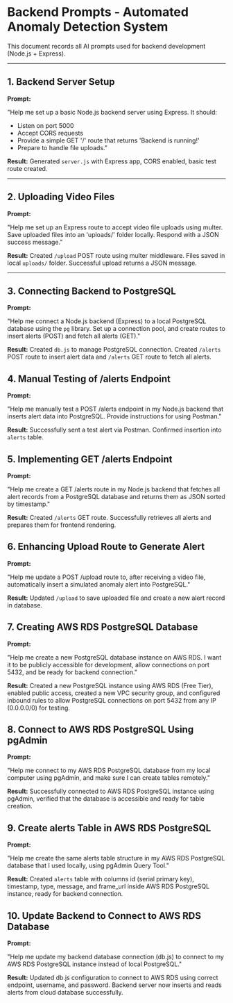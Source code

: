 # Backend Prompts - Automated Anomaly Detection System

This document records all AI prompts used for backend development (Node.js + Express).

---

## 1. Backend Server Setup

**Prompt:**

"Help me set up a basic Node.js backend server using Express. It should:
- Listen on port 5000
- Accept CORS requests
- Provide a simple GET '/' route that returns 'Backend is running!'
- Prepare to handle file uploads."

**Result:**
Generated `server.js` with Express app, CORS enabled, basic test route created.

---

## 2. Uploading Video Files

**Prompt:**

"Help me set up an Express route to accept video file uploads using multer. Save uploaded files into an 'uploads/' folder locally. Respond with a JSON success message."

**Result:**
Created `/upload` POST route using multer middleware. Files saved in local `uploads/` folder. Successful upload returns a JSON message.

---

## 3. Connecting Backend to PostgreSQL

**Prompt:**

"Help me connect a Node.js backend (Express) to a local PostgreSQL database using the `pg` library. Set up a connection pool, and create routes to insert alerts (POST) and fetch all alerts (GET)."

**Result:**
Created `db.js` to manage PostgreSQL connection. Created `/alerts` POST route to insert alert data and `/alerts` GET route to fetch all alerts.

## 4. Manual Testing of /alerts Endpoint

**Prompt:**

"Help me manually test a POST /alerts endpoint in my Node.js backend that inserts alert data into PostgreSQL. Provide instructions for using Postman."

**Result:**
Successfully sent a test alert via Postman. Confirmed insertion into `alerts` table.

## 5. Implementing GET /alerts Endpoint

**Prompt:**

"Help me create a GET /alerts route in my Node.js backend that fetches all alert records from a PostgreSQL database and returns them as JSON sorted by timestamp."

**Result:**
Created `/alerts` GET route. Successfully retrieves all alerts and prepares them for frontend rendering.

## 6. Enhancing Upload Route to Generate Alert

**Prompt:**

"Help me update a POST /upload route to, after receiving a video file, automatically insert a simulated anomaly alert into PostgreSQL."

**Result:**
Updated `/upload` to save uploaded file and create a new alert record in database.

## 7. Creating AWS RDS PostgreSQL Database

**Prompt:**

"Help me create a new PostgreSQL database instance on AWS RDS. I want it to be publicly accessible for development, allow connections on port 5432, and be ready for backend connection."

**Result:**
Created a new PostgreSQL instance using AWS RDS (Free Tier), enabled public access, created a new VPC security group, and configured inbound rules to allow PostgreSQL connections on port 5432 from any IP (0.0.0.0/0) for testing.

## 8. Connect to AWS RDS PostgreSQL Using pgAdmin

**Prompt:**

"Help me connect to my AWS RDS PostgreSQL database from my local computer using pgAdmin, and make sure I can create tables remotely."

**Result:**
Successfully connected to AWS RDS PostgreSQL instance using pgAdmin, verified that the database is accessible and ready for table creation.

## 9. Create alerts Table in AWS RDS PostgreSQL

**Prompt:**

"Help me create the same alerts table structure in my AWS RDS PostgreSQL database that I used locally, using pgAdmin Query Tool."

**Result:**
Created `alerts` table with columns id (serial primary key), timestamp, type, message, and frame_url inside AWS RDS PostgreSQL instance, ready for backend connection.

## 10. Update Backend to Connect to AWS RDS Database

**Prompt:**

"Help me update my backend database connection (db.js) to connect to my AWS RDS PostgreSQL instance instead of local PostgreSQL."

**Result:**
Updated db.js configuration to connect to AWS RDS using correct endpoint, username, and password. Backend server now inserts and reads alerts from cloud database successfully.
